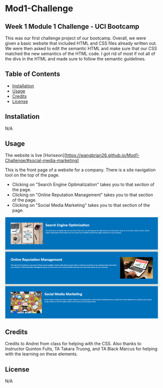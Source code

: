 # Mod1-Challenge

## Week 1 Module 1 Challenge - UCI Bootcamp

This was our first challenge project of our bootcamp. Overall, we were given a basic website that included HTML and CSS files already written out. We were then asked to edit the semantic HTML and make sure that our CSS matched the new semantics of the HTML code. I got rid of most if not all of the divs in the HTML and made sure to follow the semantic guidelines. 

## Table of Contents

- [Installation](#installation)
- [Usage](#usage)
- [Credits](#credits)
- [License](#license)

## Installation

N/A

## Usage

The website is live [Horiseon][https://wangbrian26.github.io/Mod1-Challenge/#social-media-marketing]

This is the front page of a website for a company. There is a site navigation tool on the top of the page. 

- Clicking on "Search Engine Optimatization" takes you to that section of the page. 
- Clicking on "Online Reputation Management" takes you to that section of the page. 
- Clicking on "Social Media Marketing" takes you to that section of the page. 

![Section](./assets/images/Left.png)

## Credits

Credits to Andrei from class for helping with the CSS. Also thanks to Instructor Quinton Fults, TA Takara Truong, and TA Black Marcus for helping with the learning on these elements.

## License

N/A